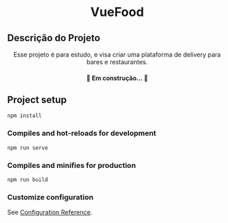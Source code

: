 <h1 align="center">VueFood</h1>

## Descrição do Projeto
<p align="center">Esse projeto é para estudo, e visa criar uma plataforma de delivery para bares e restaurantes.</p>

<h4 align="center"> 
	🚧 Em construção...  🚧
</h4>

## Project setup
```
npm install
```

### Compiles and hot-reloads for development
```
npm run serve
```

### Compiles and minifies for production
```
npm run build
```

### Customize configuration
See [Configuration Reference](https://cli.vuejs.org/config/).
